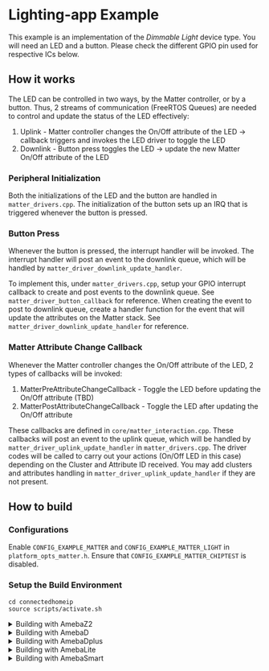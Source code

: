 # Lighting-app Example
This example is an implementation of the *Dimmable Light* device type. 
You will need an LED and a button. Please check the different GPIO pin used for respective ICs below.

## How it works
The LED can be controlled in two ways, by the Matter controller, or by a button.
Thus, 2 streams of communication (FreeRTOS Queues) are needed to control and update the status of the LED effectively:
  1. Uplink - Matter controller changes the On/Off attribute of the LED -> callback triggers and invokes the LED driver to toggle the LED
  2. Downlink - Button press toggles the LED -> update the new Matter On/Off attribute of the LED

### Peripheral Initialization
Both the initializations of the LED and the button are handled in `matter_drivers.cpp`.
The initialization of the button sets up an IRQ that is triggered whenever the button is pressed.

### Button Press
Whenever the button is pressed, the interrupt handler will be invoked.
The interrupt handler will post an event to the downlink queue, which will be handled by `matter_driver_downlink_update_handler`.

To implement this, under `matter_drivers.cpp`, setup your GPIO interrupt callback to create and post events to the downlink queue. See `matter_driver_button_callback` for reference.
When creating the event to post to downlink queue, create a handler function for the event that will update the attributes on the Matter stack. See `matter_driver_downlink_update_handler` for reference.

### Matter Attribute Change Callback
Whenever the Matter controller changes the On/Off attribute of the LED, 2 types of callbacks will be invoked:
  1. MatterPreAttributeChangeCallback - Toggle the LED before updating the On/Off attribute (TBD)
  2. MatterPostAttributeChangeCallback - Toggle the LED after updating the On/Off attribute

These callbacks are defined in `core/matter_interaction.cpp`.
These callbacks will post an event to the uplink queue, which will be handled by `matter_driver_uplink_update_handler` in `matter_drivers.cpp`.
The driver codes will be called to carry out your actions (On/Off LED in this case) depending on the Cluster and Attribute ID received.
You may add clusters and attributes handling in `matter_driver_uplink_update_handler` if they are not present. 

## How to build

### Configurations
Enable `CONFIG_EXAMPLE_MATTER` and `CONFIG_EXAMPLE_MATTER_LIGHT` in `platform_opts_matter.h`.
Ensure that `CONFIG_EXAMPLE_MATTER_CHIPTEST` is disabled.

### Setup the Build Environment
  
    cd connectedhomeip
    source scripts/activate.sh

<details>
  <summary>Building with AmebaZ2</summary>

### AmebaZ2 (RTL8710C)

#### GPIO Pin Configuration

| Peripheral | Pin   |
| ---------- | ----- |
| LED        | PA_23 |
| Button     | PA_17 |

#### Build Matter Libraries

    cd ambz2_matter/project/realtek_amebaz2_v0_example/GCC-RELEASE/
    make light_port
    
#### Build the Final Firmware

    cd ambz2_matter/project/realtek_amebaz2_v0_example/GCC-RELEASE/
    make is_matter
    
#### Flash the Image
Refer to this [guide](https://github.com/ambiot/ambz2_matter/blob/main/tools/AmebaZ2/Image_Tool_Linux/README.md) to flash the image with the Linux Image Tool

#### Clean Matter Libraries

    cd ambz2_matter/project/realtek_amebaz2_v0_example/GCC-RELEASE/
    make clean_matter_libs

#### Clean Ameba Matter application

    cd ambz2_matter/project/realtek_amebaz2_v0_example/GCC-RELEASE/
    make clean_matter

</details>

<details>
  <summary>Building with AmebaD</summary>

### AmebaD (RTL8721D)

#### GPIO Pin Configuration

| Peripheral | Pin   |
| ---------- | ----- |
| LED        | PB_5  |
| Button     | PA_12 |

#### Build Matter Libraries

    cd ambd_matter/project/realtek_amebaD_va0_example/GCC-RELEASE/project_hp
    make -C asdk light_port
    
#### Build the Final Firmware

    cd ambd_matter/project/realtek_amebaD_va0_example/GCC-RELEASE/project_lp
    make all
    cd ambd_matter/project/realtek_amebaD_va0_example/GCC-RELEASE/project_hp
    make all
    
#### Flash the Image
Refer to this [guide](https://github.com/ambiot/ambd_matter/blob/main/tools/AmebaD/Image_Tool_Linux/README.txt) to flash the image with the Linux Image Tool

#### Clean Matter Libraries and Firmware

    cd ambd_matter/project/realtek_amebaD_va0_example/GCC-RELEASE/project_hp
    make clean

</details>

<details>
  <summary>Building with AmebaDplus</summary>

### AmebaDplus (RTL8721Dx)

#### GPIO Pin Configuration

| Peripheral | Pin   |
| ---------- | ----- |
| LED        | PB_18 |
| Button     | PA_12 |

#### Build Matter Libraries

    cd ameba-rtos/amebadplus_gcc_project/project_km4
    make -C asdk light_port

#### Build the Final Firmware

    cd ameba-rtos/amebadplus_gcc_project/project_km4
    make EXAMPLE=light
    cd ameba-rtos/amebadplus_gcc_project/project_km0
    make all

#### Flash the Image
Refer to this [guide](https://github.com/Ameba-AIoT/ameba-rtos/blob/master/README.md#flashing) to flash the image with Windows Image Tool

#### Clean Matter Libraries and Firmware

    cd ameba-rtos/amebadplus_gcc_project/project_km4
    make clean
</details>

<details>
  <summary>Building with AmebaLite</summary>

### AmebaLite (RTL8720EA / RTL8726EA)

#### GPIO Pin Configuration

| Peripheral | Pin   |
| ---------- | ----- |
| LED        | PA_31 |
| Button     | PA_29 |

#### Build Matter Libraries

    cd ameba-rtos/amebalite_gcc_project/project_km4
    make -C asdk light_port

#### Build the Final Firmware

    cd ameba-rtos/amebalite_gcc_project/project_km4
    make EXAMPLE=light
    cd ameba-rtos/amebalite_gcc_project/project_kr4
    make all

#### Flash the Image
Refer to this [guide](https://github.com/Ameba-AIoT/ameba-rtos/blob/master/README.md#flashing) to flash the image with Windows Image Tool

#### Clean Matter Libraries and Firmware

    cd ameba-rtos/amebalite_gcc_project/project_km4
    make clean
</details>

<details>
  <summary>Building with AmebaSmart</summary>

### AmebaSmart (RTL8730E)

#### GPIO Pin Configuration

| Peripheral | Pin   |
| ---------- | ----- |
| LED        | PA_5  |
| Button     | PA_10 |

#### Build Matter Libraries

    cd ameba-rtos/amebasmart_gcc_project/project_ap
    make -C asdk light_port

#### Build the Final Firmware

    cd ameba-rtos/amebasmart_gcc_project/project_ap
    make EXAMPLE=light
    cd ameba-rtos/amebasmart_gcc_project/project_hp
    make all
    cd ameba-rtos/amebasmart_gcc_project/project_lp
    make all

#### Flash the Image
Refer to this [guide](https://github.com/Ameba-AIoT/ameba-rtos/blob/master/README.md#flashing) to flash the image with Windows Image Tool

#### Clean Matter Libraries and Firmware

    cd ameba-rtos/amebasmart_gcc_project/project_ap
    make clean
</details>
